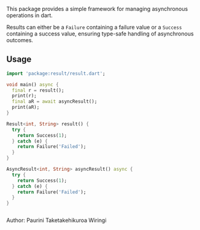 This package provides a simple framework for managing asynchronous operations in dart.

Results can either be a `Failure` containing a failure value or a `Success` containing a success value, ensuring type-safe handling of asynchronous outcomes.


## Usage

```dart
import 'package:result/result.dart';

void main() async {
  final r = result();
  print(r);
  final aR = await asyncResult();
  print(aR);
}

Result<int, String> result() {
  try {
    return Success(1);
  } catch (e) {
    return Failure('Failed');
  }
}

AsyncResult<int, String> asyncResult() async {
  try {
    return Success(1);
  } catch (e) {
    return Failure('Failed');
  }
}
```
```
```

Author: Paurini Taketakehikuroa Wiringi
